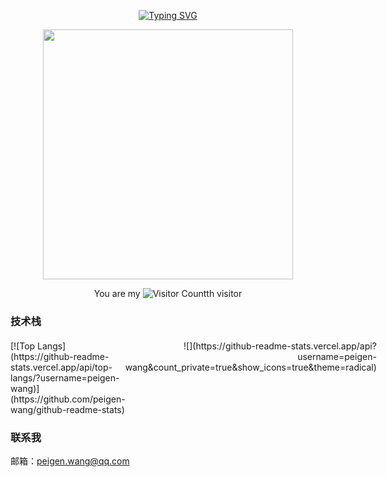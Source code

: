 <div align="center">

  <!-- 打字效果 -->
  <a href="https://github.com/peigen-wang"><img src="https://readme-typing-svg.demolab.com?font=Fira+Code&pause=1000&random=false&width=330&lines=console.log(%22Hello+World!%22);I'm+Peigen%2C+Have+a+nice+day!" alt="Typing SVG" /></a>

  <!-- 敲代码图片 -->
  <a href="https://sm.ms/image/n2wPkGMSgY7eKE3" target="_blank"><img src="https://s2.loli.net/2024/05/16/n2wPkGMSgY7eKE3.png" width="400" ></a>

You are my ![Visitor Count](https://profile-counter.glitch.me/peigen-wang/count.svg)th visitor
</div>


### 技术栈
<div style="display: flex; justify-content: space-between; margin: 20px 0;">

  <div style="flex: 1; text-align: left;">
    [![Top Langs](https://github-readme-stats.vercel.app/api/top-langs/?username=peigen-wang)](https://github.com/peigen-wang/github-readme-stats)
  </div>

  <div style="flex: 1; text-align: right;">
    ![](https://github-readme-stats.vercel.app/api?username=peigen-wang&count_private=true&show_icons=true&theme=radical)
  </div>

</div>

### 联系我
邮箱：peigen.wang@qq.com
